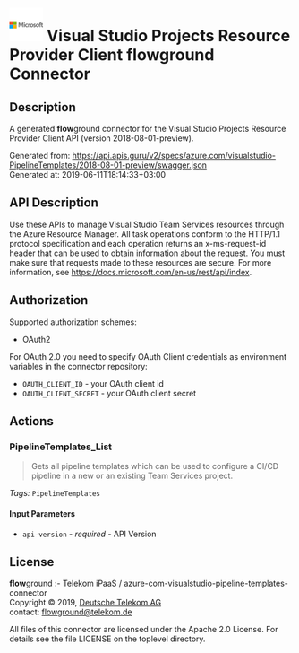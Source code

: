 # ![LOGO](logo.png) Visual Studio Projects Resource Provider Client **flow**ground Connector

## Description

A generated **flow**ground connector for the Visual Studio Projects Resource Provider Client API (version 2018-08-01-preview).

Generated from: https://api.apis.guru/v2/specs/azure.com/visualstudio-PipelineTemplates/2018-08-01-preview/swagger.json<br/>
Generated at: 2019-06-11T18:14:33+03:00

## API Description

Use these APIs to manage Visual Studio Team Services resources through the Azure Resource Manager. All task operations conform to the HTTP/1.1 protocol specification and each operation returns an x-ms-request-id header that can be used to obtain information about the request. You must make sure that requests made to these resources are secure. For more information, see https://docs.microsoft.com/en-us/rest/api/index.

## Authorization

Supported authorization schemes:
- OAuth2

For OAuth 2.0 you need to specify OAuth Client credentials as environment variables in the connector repository:
* `OAUTH_CLIENT_ID` - your OAuth client id
* `OAUTH_CLIENT_SECRET` - your OAuth client secret

## Actions

### PipelineTemplates_List

> Gets all pipeline templates which can be used to configure a CI/CD pipeline in a new or an existing Team Services project.

*Tags:* `PipelineTemplates`

#### Input Parameters
* `api-version` - _required_ - API Version

## License

**flow**ground :- Telekom iPaaS / azure-com-visualstudio-pipeline-templates-connector<br/>
Copyright © 2019, [Deutsche Telekom AG](https://www.telekom.de)<br/>
contact: flowground@telekom.de

All files of this connector are licensed under the Apache 2.0 License. For details
see the file LICENSE on the toplevel directory.
